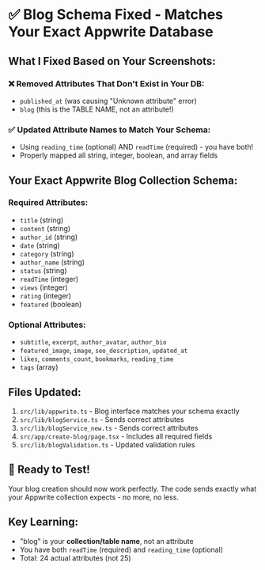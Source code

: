 # ✅ Blog Schema Fixed - Matches Your Exact Appwrite Database

## What I Fixed Based on Your Screenshots:

### ❌ Removed Attributes That Don't Exist in Your DB:
- `published_at` (was causing "Unknown attribute" error)
- `blog` (this is the TABLE NAME, not an attribute!)

### ✅ Updated Attribute Names to Match Your Schema:
- Using `reading_time` (optional) AND `readTime` (required) - you have both!
- Properly mapped all string, integer, boolean, and array fields

## Your Exact Appwrite Blog Collection Schema:

### Required Attributes:
- `title` (string)
- `content` (string) 
- `author_id` (string)
- `date` (string)
- `category` (string)
- `author_name` (string)
- `status` (string)
- `readTime` (integer)
- `views` (integer)
- `rating` (integer)
- `featured` (boolean)

### Optional Attributes:
- `subtitle`, `excerpt`, `author_avatar`, `author_bio`
- `featured_image`, `image`, `seo_description`, `updated_at`
- `likes`, `comments_count`, `bookmarks`, `reading_time`
- `tags` (array)

## Files Updated:
1. `src/lib/appwrite.ts` - Blog interface matches your schema exactly
2. `src/lib/blogService.ts` - Sends correct attributes
3. `src/lib/blogService_new.ts` - Sends correct attributes  
4. `src/app/create-blog/page.tsx` - Includes all required fields
5. `src/lib/blogValidation.ts` - Updated validation rules

## 🚀 Ready to Test!
Your blog creation should now work perfectly. The code sends exactly what your Appwrite collection expects - no more, no less.

## Key Learning:
- "blog" is your **collection/table name**, not an attribute
- You have both `readTime` (required) and `reading_time` (optional) 
- Total: 24 actual attributes (not 25)
